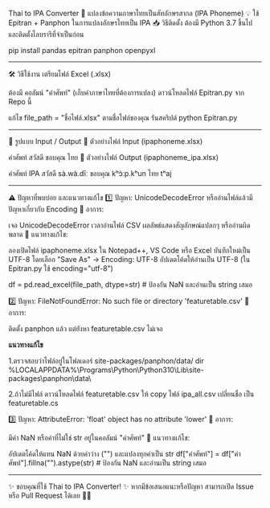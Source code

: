 Thai to IPA Converter
📌 แปลงข้อความภาษาไทยเป็นสัทอักษรสากล (IPA Phoneme)
💡 ใช้ Epitran + Panphon ในการแปลงอักษรไทยเป็น IPA
📥 วิธีติดตั้ง
ต้องมี Python 3.7 ขึ้นไป และติดตั้งไลบรารีที่จำเป็นก่อน

pip install pandas epitran panphon openpyxl

---------------------------------------------------------

🛠️ วิธีใช้งาน
เตรียมไฟล์ Excel (.xlsx)

ต้องมี คอลัมน์ "คำศัพท์" (เก็บคำภาษาไทยที่ต้องการแปลง)
ดาวน์โหลดไฟล์ Epitran.py จาก Repo นี้

แก้ไข file_path = "ชื่อไฟล์.xlsx" ตามชื่อไฟล์ของคุณ
รันสคริปต์
python Epitran.py

-----------------------------------------------------------

📂 รูปแบบ Input / Output
📌 ตัวอย่างไฟล์ Input (ipaphoneme.xlsx)

คำศัพท์
สวัสดี
ขอบคุณ
ไทย
📌 ตัวอย่างไฟล์ Output (ipaphoneme_ipa.xlsx)

คำศัพท์	IPA
สวัสดี	sà.wà.dīː
ขอบคุณ	kʰɔ̀ːp.kʰun
ไทย	tʰaj

----------------------------------------------------------
⚠️ ปัญหาที่พบบ่อย และแนวทางแก้ไข
1️⃣ ปัญหา: UnicodeDecodeError หรืออ่านไฟล์แล้วมีปัญหาเกี่ยวกับ Encoding
🔹 อาการ:

เจอ UnicodeDecodeError เวลาอ่านไฟล์ CSV
ผลลัพธ์แสดงสัญลักษณ์แปลกๆ หรืออ่านผิดพลาด
🔹 แนวทางแก้ไข:

ลองเปิดไฟล์ ipaphoneme.xlsx ใน Notepad++, VS Code หรือ Excel
บันทึกใหม่เป็น UTF-8 โดยเลือก "Save As" → Encoding: UTF-8
อัปเดตโค้ดให้อ่านเป็น UTF-8 (ใน Epitran.py ใช้ encoding="utf-8")

df = pd.read_excel(file_path, dtype=str)  # ป้องกัน NaN และอ่านเป็น string เสมอ

2️⃣ ปัญหา: FileNotFoundError: No such file or directory 'featuretable.csv'
🔹 อาการ:

ติดตั้ง panphon แล้ว แต่ยังหา featuretable.csv ไม่เจอ

**แนวทางแก้ไข**

1.ตรวจสอบว่าไฟล์อยู่ในโฟลเดอร์ site-packages/panphon/data/
dir %LOCALAPPDATA%\Programs\Python\Python310\Lib\site-packages\panphon\data\

2.ถ้าไม่มีไฟล์ ดาวน์โหลดไฟล์ featuretable.csv ให้ copy ไฟล์ ipa_all.csv เปลี่ยนชื่อ เป็น featuretable.cs


3️⃣ ปัญหา: AttributeError: 'float' object has no attribute 'lower'
🔹 อาการ:

มีค่า NaN หรือค่าที่ไม่ใช่ str อยู่ในคอลัมน์ "คำศัพท์"
🔹 แนวทางแก้ไข:

อัปเดตโค้ดให้แทน NaN ด้วยค่าว่าง ("") และแปลงทุกค่าเป็น str
df["คำศัพท์"] = df["คำศัพท์"].fillna("").astype(str)  # ป้องกัน NaN และอ่านเป็น string เสมอ

---------------------------------------------------------------------

✨ ขอบคุณที่ใช้ Thai to IPA Converter! ✨
หากมีข้อเสนอแนะหรือปัญหา สามารถเปิด Issue หรือ Pull Request ได้เลย 💖🚀
